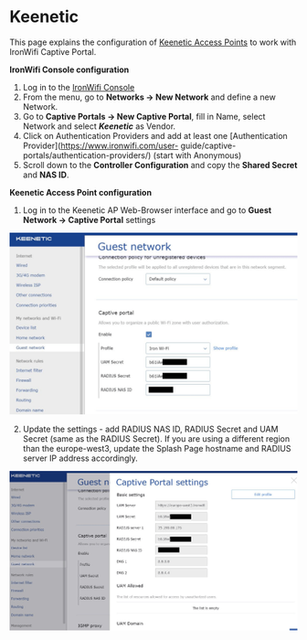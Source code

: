 # Keenetic

This page explains the configuration of [Keenetic Access Points](https://keenetic.com) to work with IronWifi Captive Portal.

**IronWifi Console configuration**

1. Log in to the [IronWifi Console](https://console.ironwifi.com/)
2. From the menu, go to **Networks -> New Network** and define a new Network.
3. Go to **Captive Portals -> New Captive Portal**, fill in Name, select Network and select **_Keenetic_** as Vendor.
4. Click on Authentication Providers and add at least one [Authentication Provider](https://www.ironwifi.com/user-      guide/captive-portals/authentication-providers/) (start with Anonymous)
5. Scroll down to the **Controller Configuration** and copy the **Shared Secret** and **NAS ID**.

**Keenetic Access Point configuration**

1. Log in to the Keenetic AP Web-Browser interface and go to **Guest Network -> Captive Portal** settings

![firstScreen](keenetik/keenetic1.png)

2. Update the settings - add RADIUS NAS ID, RADIUS Secret and UAM Secret (same as the RADIUS Secret). If you are using a different region than the europe-west3, update the Splash Page hostname and RADIUS server IP address accordingly.

![firstScreen](keenetik/keenetic2.png)
